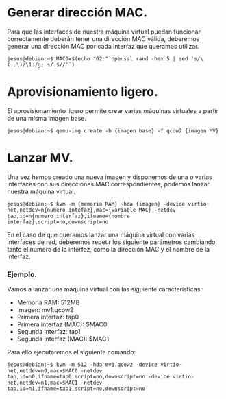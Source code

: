 # Generar dirección MAC.
Para que las interfaces de nuestra máquina virtual puedan funcionar correctamente deberán tener una dirección MAC válida, deberemos generar una dirección MAC por cada interfaz que queramos utilizar.
~~~
jesus@debian:~$ MAC0=$(echo "02:"`openssl rand -hex 5 | sed 's/\(..\)/\1:/g; s/.$//'`)
~~~


# Aprovisionamiento ligero.
El aprovisionamiento ligero permite crear varias máquinas virtuales a partir de una misma imagen base.
~~~
jesus@debian:~$ qemu-img create -b {imagen base} -f qcow2 {imagen MV}
~~~


# Lanzar MV.
Una vez hemos creado una nueva imagen y disponemos de una o varias interfaces con sus direcciones MAC correspondientes, podemos lanzar nuestra máquina virtual.
~~~
jesus@debian:~$ kvm -m {memoria RAM} -hda {imagen} -device virtio-net,netdev=n{numero intefaz},mac={variable MAC} -netdev tap,id=n{numero interfaz},ifname={nombre interfaz},script=no,downscript=no
~~~


En el caso de que queramos lanzar una máquina virtual con varias interfaces de red, deberemos repetir los siguiente parámetros cambiando tanto el número de la interfaz, como la dirección MAC y el nombre de la interfaz.


### Ejemplo.
Vamos a lanzar una máquina virtual con las siguiente características:
- Memoria RAM: 512MB
- Imagen: mv1.qcow2
- Primera interfaz: tap0
- Primera interfaz (MAC): $MAC0
- Segunda interfaz: tap1
- Segunda interfaz (MAC): $MAC1


Para ello ejecutaremos el siguiente comando:
~~~
jesus@debian:~$ kvm -m 512 -hda mv1.qcow2 -device virtio-net,netdev=n0,mac=$MAC0 -netdev tap,id=n0,ifname=tap0,script=no,downscript=no -device virtio-net,netdev=n1,mac=$MAC1 -netdev tap,id=n1,ifname=tap1,script=no,downscript=no
~~~